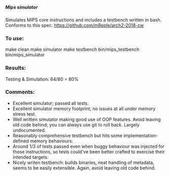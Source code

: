 ##### Mips simulator

Simulates MIPS core instructions and includes a testbench written in bash.
Conforms to this spec:
https://github.com/m8pple/arch2-2018-cw

### To use:

make clean
make simulator
make testbench
bin/mips_testbench  bin/mips_simulator


### Results:

Testing & Simulation: 64/80 = 80%

### Comments:
- Excellent simulator; passed all tests.
- Excellent simulator memory footprint; no issues at all under memory stress test.
- Well written simulator making good use of OOP features. Avoid leaving old code behind; you can always use git to roll back. Largely undocumented.
- Reasonably comprehensive testbench but hits some implementation-defined memory behaviours.
- Around 1/3 of tests passed even when buggy behaviour was injected for those instructions, so tests could've been better crafted to exercise their intended targets.
- Nicely writen testbench: builds binaries, neat handling of metadata, seems to be easily extensible. Again, avoid leaving old code behind.